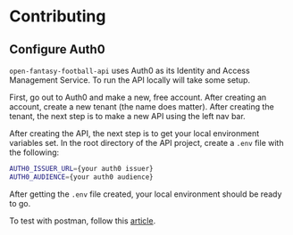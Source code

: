 # Contributing

## Configure Auth0
`open-fantasy-football-api` uses Auth0 as its Identity and Access Management Service. To run the API locally will take some setup.

First, go out to Auth0 and make a new, free account. After creating an account, create a new tenant (the name does matter).
After creating the tenant, the next step is to make a new API using the left nav bar.

After creating the API, the next step is to get your local environment variables set. In the root directory of the API project, create
a `.env` file with the following:

```bash
AUTH0_ISSUER_URL={your auth0 issuer}
AUTH0_AUDIENCE={your auth0 audience}
```

After getting the `.env` file created, your local environment should be ready to go.

To test with postman, follow this [article](https://auth0.com/blog/manage-a-collection-of-secure-api-endpoints-with-postman/#Authorization-in-Postman).